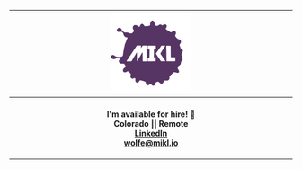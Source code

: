 <div align="center">
  <table>
    <thead>
      <tr>
        <th colspan="3" width="800px">
          <div>
            <a href="https://mikl.io">
              <img
                width="144px"
                height="144px"
                src="./img/mikl-logo.svg"
                alt="MIKL icon"
              />
            </a>
          </div>
        </th>
      </tr>
    </thead>
    <tr>
      <th colspan="3">
        <br />
        <div align="center">
          <span> I'm available for hire! 👀 </span>
          <br />
          <span>Colorado || Remote</span>
          <div align="center" width="200px">
            <a href="https://www.linkedin.com/in/miklwolfe/"
              >LinkedIn</a
            >
            <br />
            <a href="mailto:wolfe@mikl.io">wolfe@mikl.io</a>
          </div>
        </div>
        <br />
      </th>
    </tr>
  </table>
</div>
